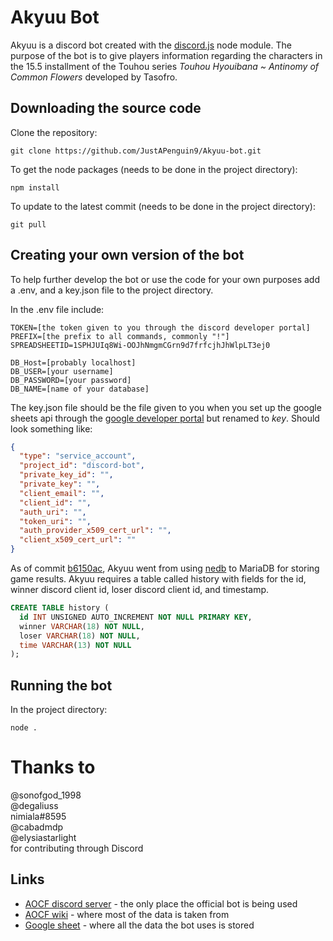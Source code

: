 # Akyuu Bot

Akyuu is a discord bot created with the [discord.js](https://github.com/discordjs/discord.js) node module. The purpose of the bot is to give players information regarding the characters in the 15.5 installment of the Touhou series *Touhou Hyouibana ~ Antinomy of Common Flowers* developed by Tasofro.


## Downloading the source code

Clone the repository:
```shell
git clone https://github.com/JustAPenguin9/Akyuu-bot.git
```

To get the node packages (needs to be done in the project directory):
```shell
npm install
```

To update to the latest commit (needs to be done in the project directory):
```shell
git pull
```

## Creating your own version of the bot

To help further develop the bot or use the code for your own purposes add a .env, and a key.json file to the project directory.

In the .env file include:
```dosini
TOKEN=[the token given to you through the discord developer portal]
PREFIX=[the prefix to all commands, commonly "!"]
SPREADSHEETID=1SPHJUIq8Wi-OOJhNmgmCGrn9d7frfcjhJhWlpLT3ej0

DB_Host=[probably localhost]
DB_USER=[your username]
DB_PASSWORD=[your password]
DB_NAME=[name of your database]
```

The key.json file should be the file given to you when you set up the google sheets api through the [google developer portal](https://console.cloud.google.com/) but renamed to *key*. Should look something like:
```json
{
  "type": "service_account",
  "project_id": "discord-bot",
  "private_key_id": "",
  "private_key": "",
  "client_email": "",
  "client_id": "",
  "auth_uri": "",
  "token_uri": "",
  "auth_provider_x509_cert_url": "",
  "client_x509_cert_url": ""
}
```

As of commit [b6150ac](https://github.com/JustAPenguin9/Akyuu-bot/commit/b6150ac081b50b7181784f0118818977b93e49b0), Akyuu went from using [nedb](https://github.com/seald/nedb) to MariaDB for storing game results. Akyuu requires a table called history with fields for the id, winner discord client id, loser discord client id, and timestamp.
```sql
CREATE TABLE history (
  id INT UNSIGNED AUTO_INCREMENT NOT NULL PRIMARY KEY,
  winner VARCHAR(18) NOT NULL,
  loser VARCHAR(18) NOT NULL,
  time VARCHAR(13) NOT NULL
);
```

## Running the bot

In the project directory:
```shell
node .
```

# Thanks to

@sonofgod_1998<br>
@degaliuss<br>
nimiala#8595<br>
@cabadmdp<br>
@elysiastarlight<br>
for contributing through Discord

## Links

* [AOCF discord server](https://discord.com/invite/kfJTRBq) - the only place the official bot is being used
* [AOCF wiki](https://aocf.koumakan.jp/wiki/Antinomy_of_Common_Flowers_Wiki) - where most of the data is taken from
* [Google sheet](https://docs.google.com/spreadsheets/d/1SPHJUIq8Wi-OOJhNmgmCGrn9d7frfcjhJhWlpLT3ej0/edit?usp=sharing) - where all the data the bot uses is stored
